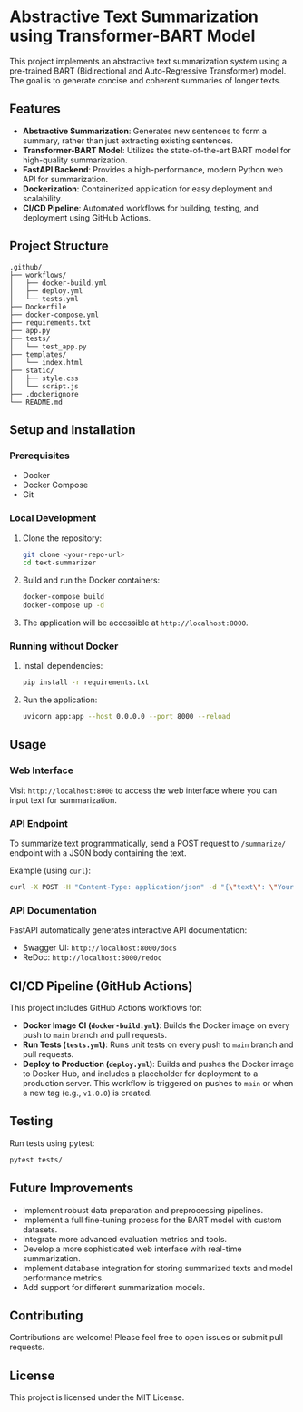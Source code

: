 # Abstractive Text Summarization using Transformer-BART Model

This project implements an abstractive text summarization system using a pre-trained BART (Bidirectional and Auto-Regressive Transformer) model. The goal is to generate concise and coherent summaries of longer texts.

## Features

- **Abstractive Summarization**: Generates new sentences to form a summary, rather than just extracting existing sentences.
- **Transformer-BART Model**: Utilizes the state-of-the-art BART model for high-quality summarization.
- **FastAPI Backend**: Provides a high-performance, modern Python web API for summarization.
- **Dockerization**: Containerized application for easy deployment and scalability.
- **CI/CD Pipeline**: Automated workflows for building, testing, and deployment using GitHub Actions.

## Project Structure

```
.github/
├── workflows/
│   ├── docker-build.yml
│   ├── deploy.yml
│   └── tests.yml
├── Dockerfile
├── docker-compose.yml
├── requirements.txt
├── app.py
├── tests/
│   └── test_app.py
├── templates/
│   └── index.html
├── static/
│   ├── style.css
│   └── script.js
├── .dockerignore
└── README.md
```

## Setup and Installation

### Prerequisites

- Docker
- Docker Compose
- Git

### Local Development

1. Clone the repository:
   ```bash
   git clone <your-repo-url>
   cd text-summarizer
   ```

2. Build and run the Docker containers:
   ```bash
   docker-compose build
   docker-compose up -d
   ```

3. The application will be accessible at `http://localhost:8000`.

### Running without Docker

1. Install dependencies:
   ```bash
   pip install -r requirements.txt
   ```

2. Run the application:
   ```bash
   uvicorn app:app --host 0.0.0.0 --port 8000 --reload
   ```

## Usage

### Web Interface

Visit `http://localhost:8000` to access the web interface where you can input text for summarization.

### API Endpoint

To summarize text programmatically, send a POST request to `/summarize/` endpoint with a JSON body containing the text.

Example (using `curl`):

```bash
curl -X POST -H "Content-Type: application/json" -d "{\"text\": \"Your long text here to be summarized.\"}" http://localhost:8000/summarize/
```

### API Documentation

FastAPI automatically generates interactive API documentation:
- Swagger UI: `http://localhost:8000/docs`
- ReDoc: `http://localhost:8000/redoc`

## CI/CD Pipeline (GitHub Actions)

This project includes GitHub Actions workflows for:

- **Docker Image CI (`docker-build.yml`)**: Builds the Docker image on every push to `main` branch and pull requests.
- **Run Tests (`tests.yml`)**: Runs unit tests on every push to `main` branch and pull requests.
- **Deploy to Production (`deploy.yml`)**: Builds and pushes the Docker image to Docker Hub, and includes a placeholder for deployment to a production server. This workflow is triggered on pushes to `main` or when a new tag (e.g., `v1.0.0`) is created.

## Testing

Run tests using pytest:

```bash
pytest tests/
```

## Future Improvements

- Implement robust data preparation and preprocessing pipelines.
- Implement a full fine-tuning process for the BART model with custom datasets.
- Integrate more advanced evaluation metrics and tools.
- Develop a more sophisticated web interface with real-time summarization.
- Implement database integration for storing summarized texts and model performance metrics.
- Add support for different summarization models.

## Contributing

Contributions are welcome! Please feel free to open issues or submit pull requests.

## License

This project is licensed under the MIT License.


